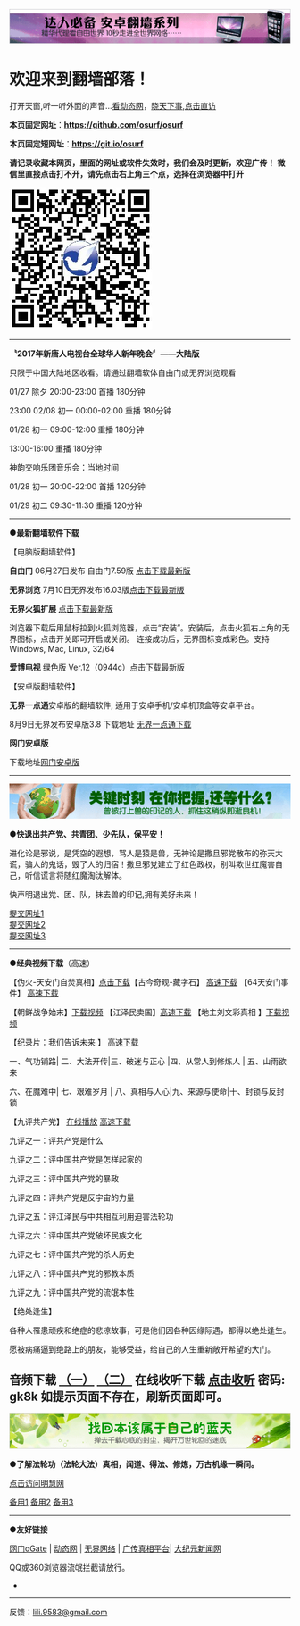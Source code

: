 ![](https://raw.githubusercontent.com/osurf/up/master/tu2.gif)

# 欢迎来到翻墙部落！

打开天窗,听一听外面的声音...<A href="http://t.cn/RIU4uZJ">看动态网</A>，<A href="http://t.cn/RIU4ucp">晓天下事</A>,<A href="http://t.cn/RIU4uob">点击直访</A>

**本页固定网址**：**https://github.com/osurf/osurf** 

**本页固定短网址**：**https://git.io/osurf** 

**请记录收藏本网页，里面的网址或软件失效时，我们会及时更新，欢迎广传！**
**微信里直接点击打不开，请先点击右上角三个点，选择在浏览器中打开**

![](https://raw.githubusercontent.com/osurf/up/master/QR_1.jpg)

----------------------------------------------------------------------
**〝2017年新唐人电视台全球华人新年晚会〞——大陆版** 

只限于中国大陆地区收看。请通过翻墙软体自由门或无界浏览观看

01/27 除夕 20:00-23:00 首播 180分钟

23:00 02/08 初一 00:00-02:00 重播 180分钟

01/28 初一 09:00-12:00 重播 180分钟

13:00-16:00 重播 180分钟

神韵交响乐团音乐会：当地时间

01/28 初一 20:00-22:00 首播 120分钟

01/29 初二 09:30-11:30 重播 120分钟

----------------------------------------------------------------------

**●最新翻墙软件下载**


【电脑版翻墙软件】  

**自由门** 06月27日发布 自由门7.59版 [点击下载最新版](https://raw.githubusercontent.com/osurf/osurf/master/fg.rar)  

**无界浏览** 7月10日无界发布16.03版[点击下载最新版](https://raw.githubusercontent.com/osurf/osurf/master/u.rar)

**无界火狐扩展**  [点击下载最新版](https://web.opendrive.com/api/v1/download/file.json/ODlfMTgwOTE4Ml9WbWM2Nw?session_id=1472873577054103007&inline=0)

浏览器下载后用鼠标拉到火狐浏览器，点击“安装”。安装后，点击火狐右上角的无界图标，点击开关即可开启或关闭。 连接成功后，无界图标变成彩色。支持Windows, Mac, Linux, 32/64

**爱博电视**  绿色版 Ver.12（0944c）[点击下载最新版](https://raw.githubusercontent.com/osurf/osurf/master/iPPOTV.rar)

【安卓版翻墙软件】

**无界一点通**安卓版的翻墙软件, 适用于安卓手机/安卓机顶盒等安卓平台。

8月9日无界发布安卓版3.8 下载地址 [无界一点通下载](https://raw.githubusercontent.com/osurf/osurf/master/um.apk?1234)

**网门安卓版** 

下载地址[网门安卓版](https://git.io/ogatea)

------------------------------------------------------------


![](https://raw.githubusercontent.com/osurf/up/master/tu3.gif)

**●快退出共产党、共青团、少先队，保平安！**

进化论是邪说，是凭空的遐想，骂人是猿是兽，无神论是撒旦邪党散布的弥天大谎，骗人的鬼话，毁了人的归宿！撒旦邪党建立了红色政权，别叫欺世红魔害自己，听信谎言将随红魔淘汰解体。

快声明退出党、团、队，抹去兽的印记,拥有美好未来！


[提交网址1](http://t.cn/RIULDcj)  
[提交网址2](http://t.cn/RIULD8f)  
[提交网址3](http://url.cn/28le7Vs)   

---------------------------------------------------------

**●经典视频下载**（高速）

【伪火-天安门自焚真相】[点击下载](https://web.opendrive.com/api/v1/download/file.json/NTlfMTI2MDMyMV92YnMwaw?session_id=1472013790229112002&inline=0&2016)【古今奇观-藏字石】 [高速下载](https://web.opendrive.com/api/v1/download/file.json/NTlfMTI2MDMyMF9wRmtPWA?session_id=1472013790229112002&inline=0&2016) 【64天安门事件】 [高速下载](https://web.opendrive.com/api/v1/download/file.json/NThfMTYxMTg4MF9wVXZ5ZA?session_id=1472012527698604009&inline=0&2016) 

【朝鲜战争始末】[下载视频](https://web.opendrive.com/api/v1/download/file.json/NThfMTYxMTg4Ml9DVUM3ZQ?session_id=1472012527698604009&inline=0&2016)  【江泽民卖国】[高速下载](https://web.opendrive.com/api/v1/download/file.json/NThfMTYxMTg3OF9STjNuaw?session_id=1472012527698604009&inline=0&2016)
【地主刘文彩真相 】[下载视频](https://web.opendrive.com/api/v1/download/file.json/NTlfMTI2MDMyMl84SzFUUw?session_id=1472013790229112002&inline=0&2016)

【纪录片：我们告诉未来 】 [高速下载](https://mega.nz/#F!ctwFTTaQ!kz9NNpS6-4MnyaCx6AzpfA)

一、气功铺路| 二、大法开传|三、破迷与正心 |四、从常人到修炼人 | 五、山雨欲来

 六、在魔难中| 七、艰难岁月 | 八、真相与人心|九、来源与使命|十、封锁与反封锁

【九评共产党】 [在线播放](https://git.io/tv123) [高速下载](https://mega.nz/#F!Z94yBTbb!CV0DrfTCPTQr9P2NYR_row)

九评之一：评共产党是什么

九评之二：评中国共产党是怎样起家的

九评之三：评中国共产党的暴政 
   
九评之四：评共产党是反宇宙的力量

九评之五：评江泽民与中共相互利用迫害法轮功

九评之六：评中国共产党破坏民族文化

九评之七：评中国共产党的杀人历史

九评之八：评中国共产党的邪教本质

九评之九：评中国共产党的流氓本性

【绝处逢生】

各种人罹患顽疾和绝症的悲凉故事，可是他们因各种因缘际遇，都得以绝处逢生。

愿被病痛逼到绝路上的朋友，能够受益，给自己的人生重新敞开希望的大门。

音频下载 [（一）](https://web.opendrive.com/api/v1/download/file.json/OTBfMTE3OTY4NTZfR2RoOEY?session_id=1482584641471816008&inline=0) [（二）](https://web.opendrive.com/api/v1/download/file.json/OTBfMTE3OTY4NThfWU8zV1g?session_id=1482584641471816008&inline=0)
在线收听下载 [点击收听](http://pan.baidu.com/s/1qYNHZ1E)  密码: gk8k 如提示页面不存在，刷新页面即可。
-------------------------------------------------------------

![](https://raw.githubusercontent.com/osurf/up/master/tu4.gif)

**●了解法轮功（法轮大法）真相，闻道、得法、修炼，万古机缘一瞬间。**

[点击访问明慧网](http://t.cn/RIUbjIU) 

[备用1](http://li.1x.de)
[备用2](http://66.3d.lc) 
[备用3](http://fa.x9.eu)


-----------------------------------------------------------

**●友好链接**

[网门oGate](https://github.com/ogate/ogate)   | [动态网](http://t.cn/RIUbj9R) | [无界网络](https://github.com/bannedbook/fanqiang/wiki#to-wjw) | [广传真相平台](https://github.com/bannedbook/fanqiang/wiki#gczxpt)| [大纪元新闻网](http://t.cn/RIUbjj2)

QQ或360浏览器流氓拦截请放行。

-


-----------------------------------------------------------
反馈：lili.9583@gmail.com
